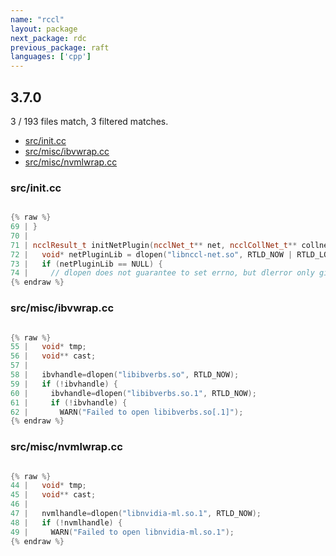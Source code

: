 ```yaml
---
name: "rccl"
layout: package
next_package: rdc
previous_package: raft
languages: ['cpp']
---
```

## 3.7.0
3 / 193 files match, 3 filtered matches.

 - [src/init.cc](#srcinitcc)
 - [src/misc/ibvwrap.cc](#srcmiscibvwrapcc)
 - [src/misc/nvmlwrap.cc](#srcmiscnvmlwrapcc)

### src/init.cc

```cpp

{% raw %}
69 | }
70 | 
71 | ncclResult_t initNetPlugin(ncclNet_t** net, ncclCollNet_t** collnet) {
72 |   void* netPluginLib = dlopen("libnccl-net.so", RTLD_NOW | RTLD_LOCAL);
73 |   if (netPluginLib == NULL) {
74 |     // dlopen does not guarantee to set errno, but dlerror only gives us a
{% endraw %}

```
### src/misc/ibvwrap.cc

```cpp

{% raw %}
55 |   void* tmp;
56 |   void** cast;
57 | 
58 |   ibvhandle=dlopen("libibverbs.so", RTLD_NOW);
59 |   if (!ibvhandle) {
60 |     ibvhandle=dlopen("libibverbs.so.1", RTLD_NOW);
61 |     if (!ibvhandle) {
62 |       WARN("Failed to open libibverbs.so[.1]");
{% endraw %}

```
### src/misc/nvmlwrap.cc

```cpp

{% raw %}
44 |   void* tmp;
45 |   void** cast;
46 | 
47 |   nvmlhandle=dlopen("libnvidia-ml.so.1", RTLD_NOW);
48 |   if (!nvmlhandle) {
49 |     WARN("Failed to open libnvidia-ml.so.1");
{% endraw %}

```
